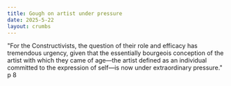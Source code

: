```yaml
---
title: Gough on artist under pressure
date: 2025-5-22
layout: crumbs
---
```


"For the Constructivists, the question of their role and efficacy has tremendous urgency, given that the essentially bourgeois conception of the artist with which they came of age—the artist defined as an individual committed to the expression of self—is now under extraordinary pressure." p 8